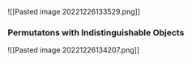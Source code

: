 ![[Pasted image 20221226133529.png]]

### Permutatons with Indistinguishable Objects
![[Pasted image 20221226134207.png]]

